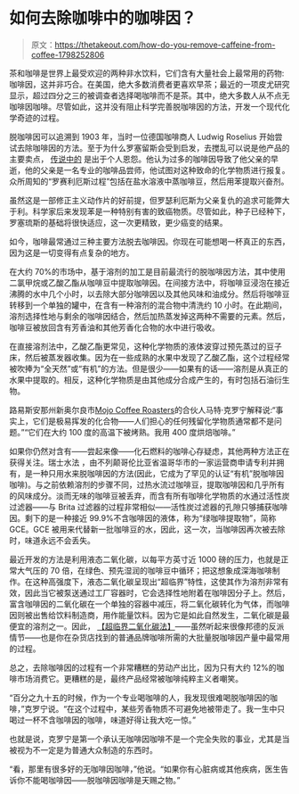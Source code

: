 # 如何去除咖啡中的咖啡因？

> 原文：<https://thetakeout.com/how-do-you-remove-caffeine-from-coffee-1798252806>

茶和咖啡是世界上最受欢迎的两种非水饮料，它们含有大量社会上最常用的药物:咖啡因，这并非巧合。在美国，绝大多数消费者更喜欢早茶；最近的一项皮尤研究显示，超过四分之三的被调查者选择喝咖啡而不是茶。其中，绝大多数人从不点无咖啡因咖啡。尽管如此，这并没有阻止科学完善脱咖啡因的方法，开发一个现代化学奇迹的过程。



脱咖啡因可以追溯到 1903 年，当时一位德国咖啡商人 Ludwig Roselius 开始尝试去除咖啡因的方法。至于为什么罗塞留斯会受到启发，去搅乱可以说是他产品的主要卖点， [传说中的](https://books.google.com/books?id=DNckOv-D5joC&pg=PA163&lpg=PA163&dq=ludwig+roselius+father+poisoned&source=bl&ots=hlyNr2d8_F&sig=Nj1quFpFJ59vstE7kO0zn94MrjE&hl=en&sa=X&ved=0ahUKEwiCmaSQ7JHPAhUJ8YMKHbzADWkQ6AEIHDAA#v=onepage&q=ludwig%20roselius%20father%20poisoned&f=false) 是出于个人恩怨。他认为过多的咖啡因导致了他父亲的早逝，他的父亲是一名专业的咖啡品尝师，他试图对这种致命的化学物质进行报复。众所周知的“罗赛利厄斯过程”包括在盐水溶液中蒸咖啡豆，然后用苯提取兴奋剂。

虽然这是一部修正主义动作片的好前提，但罗瑟利厄斯为父亲复仇的追求可能弊大于利。科学家后来发现苯是一种特别有害的致癌物质。尽管如此，种子已经种下，罗塞琉斯的基础将很快适应，这一次更精致，更少癌变的结果。

如今，咖啡最常通过三种主要方法脱去咖啡因。你现在可能想喝一杯真正的东西，因为这是一切变得有点复杂的地方。

在大约 70%的市场中，基于溶剂的加工是目前最流行的脱咖啡因方法，其中使用二氯甲烷或乙酸乙酯从咖啡豆中提取咖啡因。在间接方法中，将咖啡豆浸泡在接近沸腾的水中几个小时，以去除大部分咖啡因以及其他风味和油成分。然后将咖啡豆转移到一个单独的罐中，在含有一种溶剂的混合物中清洗约 10 小时。在此期间，溶剂选择性地与剩余的咖啡因结合，然后加热蒸发掉这两种不需要的元素。然后，咖啡豆被放回含有芳香油和其他芳香化合物的水中进行吸收。

在直接溶剂法中，乙酸乙酯更常见，这种化学物质的液体波穿过预先蒸过的豆子床，然后被蒸发器收集。因为在一些成熟的水果中发现了乙酸乙酯，这个过程经常被吹捧为“全天然”或“有机”的方法。但是很少——如果有的话——溶剂是从真正的水果中提取的。相反，这种化学物质是由其他成分合成产生的，有时包括石油衍生物。

路易斯安那州新奥尔良市[Mojo Coffee Roasters](http://mojocoffeeroasters.com/)的合伙人马特·克罗宁解释说:“事实上，它们是极易挥发的化合物——人们担心的任何残留化学物质通常都不是问题。”“它们在大约 100 度的高温下被烤熟。我用 400 度烘焙咖啡。”

如果你仍然对含有——尝起来像——化石燃料的咖啡心存疑虑，其他两种方法正在获得关注。瑞士水法 ，由不列颠哥伦比亚省温哥华市的一家运营商申请专利并拥有，是一种只用水来脱咖啡因的方法(因此，它成为了罕见的认证“有机”脱咖啡因咖啡)。与之前依赖溶剂的步骤不同，过热水流过咖啡豆，提取咖啡因和几乎所有的风味成分。淡而无味的咖啡豆被丢弃，而含有所有咖啡化学物质的水通过活性炭过滤器——与 Brita 过滤器的过程非常相似——活性炭过滤器的孔隙只够捕获咖啡因。剩下的是一种接近 99.9%不含咖啡因的液体，称为“绿咖啡提取物”，简称 GCE。GCE 被用来代替新一批咖啡豆的水，因此，这一次，当咖啡因再次被去除时，味道永远不会丢失。

最近开发的方法是利用液态二氧化碳，以每平方英寸近 1000 磅的压力，也就是正常大气压的 70 倍，在绿色、预先湿润的咖啡豆中循环；把这想象成深海咖啡制作。在这种高强度下，液态二氧化碳呈现出“超临界”特性，这使其作为溶剂非常有效，因此当它被泵送通过工厂容器时，它会选择性地附着在咖啡因分子上。然后，富含咖啡因的二氧化碳在一个单独的容器中减压，将二氧化碳转化为气体，而咖啡因则被出售给饮料制造商，用作能量饮料。因为它是如此自然发生，二氧化碳是最便宜的溶剂之一。因此， [【超临界二氧化碳法】](http://www.coffeeconfidential.org/health/decaffeination/)——虽然听起来很像邦德的反派情节——也是你在杂货店找到的普通品牌咖啡所需的大批量脱咖啡因产量中最常用的过程。

总之，去除咖啡因的过程有一个非常糟糕的劳动产出比，因为只有大约 12%的咖啡市场消费它。更糟糕的是，最终产品经常被咖啡纯粹主义者嘲笑。

“百分之九十五的时候，作为一个专业喝咖啡的人，我发现很难喝脱咖啡因的咖啡，”克罗宁说。“在这个过程中，某些芳香物质不可避免地被带走了。我一生中只喝过一杯不含咖啡因的咖啡，味道好得让我大吃一惊。”

也就是说，克罗宁是第一个承认无咖啡因咖啡不是一个完全失败的事业，尤其是当被视为不一定是为普通大众制造的东西时。

“看，那里有很多好的无咖啡因咖啡，”他说。“如果你有心脏病或其他疾病，医生告诉你不能喝咖啡因——脱咖啡因咖啡是天赐之物。”